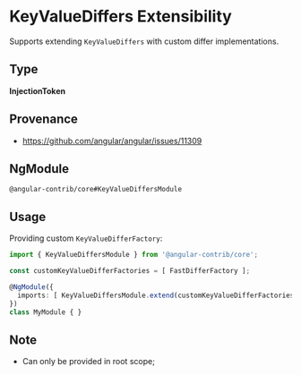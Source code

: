 # KeyValueDiffers Extensibility

Supports extending `KeyValueDiffers` with custom differ implementations.

## Type

**InjectionToken**

## Provenance

+ https://github.com/angular/angular/issues/11309

## NgModule

`@angular-contrib/core#KeyValueDiffersModule`

## Usage

Providing custom `KeyValueDifferFactory`:

```typescript
import { KeyValueDiffersModule } from '@angular-contrib/core';

const customKeyValueDifferFactories = [ FastDifferFactory ];

@NgModule({
  imports: [ KeyValueDiffersModule.extend(customKeyValueDifferFactories) ],
})
class MyModule { }
```

## Note

+ Can only be provided in root scope;

